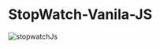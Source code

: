 # StopWatch-Vanila-JS
![stopwatchJs](https://user-images.githubusercontent.com/37955758/190141795-4e12ac74-4d0d-4822-b7e3-398a0b92b668.jpg)
